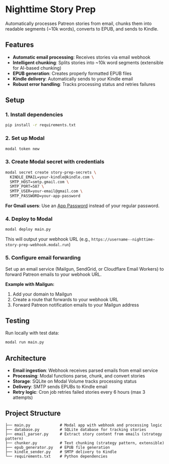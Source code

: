 # Nighttime Story Prep

Automatically processes Patreon stories from email, chunks them into readable segments (~10k words), converts to EPUB, and sends to Kindle.

## Features

- **Automatic email processing**: Receives stories via email webhook
- **Intelligent chunking**: Splits stories into ~10k word segments (extensible for AI-based chunking)
- **EPUB generation**: Creates properly formatted EPUB files
- **Kindle delivery**: Automatically sends to your Kindle email
- **Robust error handling**: Tracks processing status and retries failures

## Setup

### 1. Install dependencies
```bash
pip install -r requirements.txt
```

### 2. Set up Modal
```bash
modal token new
```

### 3. Create Modal secret with credentials
```bash
modal secret create story-prep-secrets \
  KINDLE_EMAIL=your-kindle@kindle.com \
  SMTP_HOST=smtp.gmail.com \
  SMTP_PORT=587 \
  SMTP_USER=your-email@gmail.com \
  SMTP_PASSWORD=your-app-password
```

**For Gmail users**: Use an [App Password](https://support.google.com/accounts/answer/185833) instead of your regular password.

### 4. Deploy to Modal
```bash
modal deploy main.py
```

This will output your webhook URL (e.g., `https://username--nighttime-story-prep-webhook.modal.run`)

### 5. Configure email forwarding

Set up an email service (Mailgun, SendGrid, or Cloudflare Email Workers) to forward Patreon emails to your webhook URL.

**Example with Mailgun:**
1. Add your domain to Mailgun
2. Create a route that forwards to your webhook URL
3. Forward Patreon notification emails to your Mailgun address

## Testing

Run locally with test data:
```bash
modal run main.py
```

## Architecture

- **Email ingestion**: Webhook receives parsed emails from email service
- **Processing**: Modal functions parse, chunk, and convert stories
- **Storage**: SQLite on Modal Volume tracks processing status
- **Delivery**: SMTP sends EPUBs to Kindle email
- **Retry logic**: Cron job retries failed stories every 6 hours (max 3 attempts)

## Project Structure

```
├── main.py             # Modal app with webhook and processing logic
├── database.py         # SQLite database for tracking stories
├── email_parser.py     # Extract story content from emails (strategy pattern)
├── chunker.py          # Text chunking (strategy pattern, extensible)
├── epub_generator.py   # EPUB file generation
├── kindle_sender.py    # SMTP delivery to Kindle
└── requirements.txt    # Python dependencies
```
